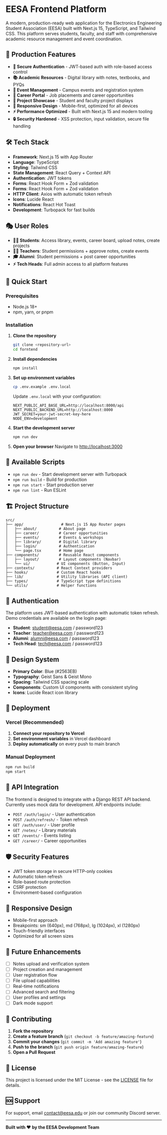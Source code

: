 # EESA Frontend Platform

A modern, production-ready web application for the Electronics Engineering Student Association (EESA) built with Next.js 15, TypeScript, and Tailwind CSS. This platform serves students, faculty, and staff with comprehensive academic resource management and event coordination.

## 🚀 Production Features

- **🔐 Secure Authentication** - JWT-based auth with role-based access control
- **📚 Academic Resources** - Digital library with notes, textbooks, and PYQs
- **📅 Event Management** - Campus events and registration system
- **💼 Career Portal** - Job placements and career opportunities
- **🎯 Project Showcase** - Student and faculty project displays
- **📱 Responsive Design** - Mobile-first, optimized for all devices
- **⚡ Performance Optimized** - Built with Next.js 15 and modern tooling
- **🔒 Security Hardened** - XSS protection, input validation, secure file handling

## 🛠️ Tech Stack

- **Framework**: Next.js 15 with App Router
- **Language**: TypeScript
- **Styling**: Tailwind CSS
- **State Management**: React Query + Context API
- **Authentication**: JWT tokens
- **Forms**: React Hook Form + Zod validation
- **Forms**: React Hook Form + Zod validation
- **HTTP Client**: Axios with automatic token refresh
- **Icons**: Lucide React
- **Notifications**: React Hot Toast
- **Development**: Turbopack for fast builds

## 🎭 User Roles

- **👨‍🎓 Students**: Access library, events, career board, upload notes, create projects
- **👨‍🏫 Teachers**: Student permissions + approve notes, create events
- **🎓 Alumni**: Student permissions + post career opportunities
- **⚡ Tech Heads**: Full admin access to all platform features

## 🚀 Quick Start

### Prerequisites

- Node.js 18+
- npm, yarn, or pnpm

### Installation

1. **Clone the repository**

   ```bash
   git clone <repository-url>
   cd forntend
   ```

2. **Install dependencies**

   ```bash
   npm install
   ```

3. **Set up environment variables**

   ```bash
   cp .env.example .env.local
   ```

   Update `.env.local` with your configuration:

   ```env
   NEXT_PUBLIC_API_BASE_URL=http://localhost:8000/api
   NEXT_PUBLIC_BACKEND_URL=http://localhost:8000
   JWT_SECRET=your-jwt-secret-key-here
   NODE_ENV=development
   ```

4. **Start the development server**

   ```bash
   npm run dev
   ```

5. **Open your browser**
   Navigate to [http://localhost:3000](http://localhost:3000)

## 📝 Available Scripts

- `npm run dev` - Start development server with Turbopack
- `npm run build` - Build for production
- `npm run start` - Start production server
- `npm run lint` - Run ESLint

## 🏗️ Project Structure

```
src/
├── app/                 # Next.js 15 App Router pages
│   ├── about/          # About page
│   ├── career/         # Career opportunities
│   ├── events/         # Events & workshops
│   ├── library/        # Digital library
│   ├── login/          # Authentication
│   └── page.tsx        # Home page
├── components/         # Reusable React components
│   ├── layout/         # Layout components (Navbar)
│   └── ui/            # UI components (Button, Input)
├── contexts/          # React Context providers
├── hooks/             # Custom React hooks
├── lib/               # Utility libraries (API client)
├── types/             # TypeScript type definitions
└── utils/             # Helper functions
```

## 🔑 Authentication

The platform uses JWT-based authentication with automatic token refresh. Demo credentials are available on the login page:

- **Student**: student@eesa.com / password123
- **Teacher**: teacher@eesa.com / password123
- **Alumni**: alumni@eesa.com / password123
- **Tech Head**: tech@eesa.com / password123

## 🎨 Design System

- **Primary Color**: Blue (#2563EB)
- **Typography**: Geist Sans & Geist Mono
- **Spacing**: Tailwind CSS spacing scale
- **Components**: Custom UI components with consistent styling
- **Icons**: Lucide React icon library

## 🚀 Deployment

### Vercel (Recommended)

1. **Connect your repository to Vercel**
2. **Set environment variables** in Vercel dashboard
3. **Deploy automatically** on every push to main branch

### Manual Deployment

```bash
npm run build
npm start
```

## 🔄 API Integration

The frontend is designed to integrate with a Django REST API backend. Currently uses mock data for development. API endpoints include:

- `POST /auth/login/` - User authentication
- `POST /auth/refresh/` - Token refresh
- `GET /auth/user/` - User profile
- `GET /notes/` - Library materials
- `GET /events/` - Events listing
- `GET /career/` - Career opportunities

## 🛡️ Security Features

- JWT token storage in secure HTTP-only cookies
- Automatic token refresh
- Role-based route protection
- CSRF protection
- Environment-based configuration

## 📱 Responsive Design

- Mobile-first approach
- Breakpoints: sm (640px), md (768px), lg (1024px), xl (1280px)
- Touch-friendly interfaces
- Optimized for all screen sizes

## 🔮 Future Enhancements

- [ ] Notes upload and verification system
- [ ] Project creation and management
- [ ] User registration flow
- [ ] File upload capabilities
- [ ] Real-time notifications
- [ ] Advanced search and filtering
- [ ] User profiles and settings
- [ ] Dark mode support

## 🤝 Contributing

1. **Fork the repository**
2. **Create a feature branch** (`git checkout -b feature/amazing-feature`)
3. **Commit your changes** (`git commit -m 'Add amazing feature'`)
4. **Push to the branch** (`git push origin feature/amazing-feature`)
5. **Open a Pull Request**

## 📄 License

This project is licensed under the MIT License - see the [LICENSE](LICENSE) file for details.

## 🆘 Support

For support, email contact@eesa.edu or join our community Discord server.

---

**Built with ❤️ by the EESA Development Team**
